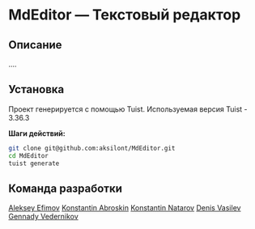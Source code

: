 # MdEditor — Текстовый редактор

## Описание
....

## Установка
Проект генерируется с помощью Tuist.
Используемая версия Tuist - 3.36.3

**Шаги действий:**
```sh
git clone git@github.com:aksilont/MdEditor.git
cd MdEditor
tuist generate
```

## Команда разработки
[Aleksey Efimov](https://github.com/efimovmay)
[Konstantin Abroskin](https://github.com/aksilont)
[Konstantin Natarov](https://github.com/dutysniper)
[Denis Vasilev](https://github.com/lyonden7)
[Gennady Vedernikov](https://github.com/evrevolt)
